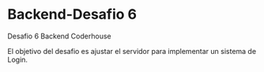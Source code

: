 # Backend-Desafio 6
Desafio 6 Backend Coderhouse

El objetivo del desafio es ajustar el servidor para implementar un sistema de Login.

